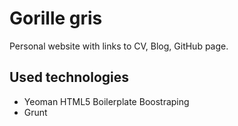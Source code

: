 # Gorille gris

Personal website with links to CV, Blog, GitHub page.

## Used technologies

* Yeoman HTML5 Boilerplate Boostraping
* Grunt
